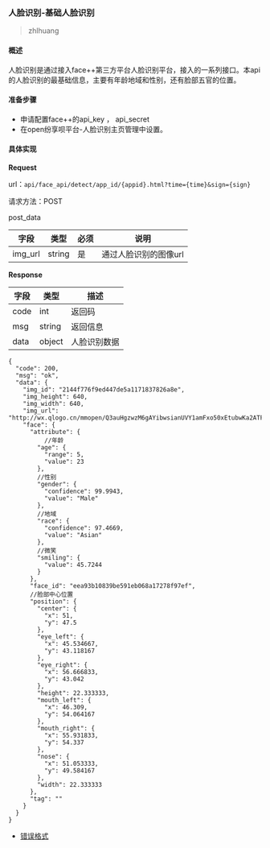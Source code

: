 ### 人脸识别-基础人脸识别

>zhlhuang

#### 概述

人脸识别是通过接入face++第三方平台人脸识别平台，接入的一系列接口。本api的人脸识别的最基础信息，主要有年龄地域和性别，还有脸部五官的位置。

#### 准备步骤
* 申请配置face++的api_key ， api_secret
* 在open纷享呗平台-人脸识别主页管理中设置。

#### 具体实现
**Request**

url：`api/face_api/detect/app_id/{appid}.html?time={time}&sign={sign}`

请求方法：POST

post_data

字段 | 类型|必须|说明
---|---|---|---
img_url| string |是|通过人脸识别的图像url

**Response**

字段 | 类型|描述
---|---|---
code|int|返回码
msg|string|返回信息
data|object|人脸识别数据
```
{
  "code": 200,
  "msg": "ok",
  "data": {
    "img_id": "2144f776f9ed447de5a1171837826a8e",
    "img_height": 640,
    "img_width": 640,
    "img_url": "http://wx.qlogo.cn/mmopen/Q3auHgzwzM6gAYibwsianUVY1amFxo50xEtubwKa2ATFicnmkGfzKyzVBddlVTficdgIOxibAYzUoJaZTo9CKB1tWjR6VfB4NJH0LRazBQjhEQQs/0",
    "face": {
      "attribute": {
          //年龄
        "age": {
          "range": 5,
          "value": 23
        },
        //性别
        "gender": {
          "confidence": 99.9943,
          "value": "Male"
        },
        //地域
        "race": {
          "confidence": 97.4669,
          "value": "Asian"
        },
        //微笑
        "smiling": {
          "value": 45.7244
        }
      },
      "face_id": "eea93b10839be591eb068a17278f97ef",
      //脸部中心位置
      "position": {
        "center": {
          "x": 51,
          "y": 47.5
        },
        "eye_left": {
          "x": 45.534667,
          "y": 43.118167
        },
        "eye_right": {
          "x": 56.666833,
          "y": 43.042
        },
        "height": 22.333333,
        "mouth_left": {
          "x": 46.309,
          "y": 54.064167
        },
        "mouth_right": {
          "x": 55.931833,
          "y": 54.337
        },
        "nose": {
          "x": 51.053333,
          "y": 49.584167
        },
        "width": 22.333333
      },
      "tag": ""
    }
  }
}
```

* [错误格式](/Api/01Api错误返回.html)




